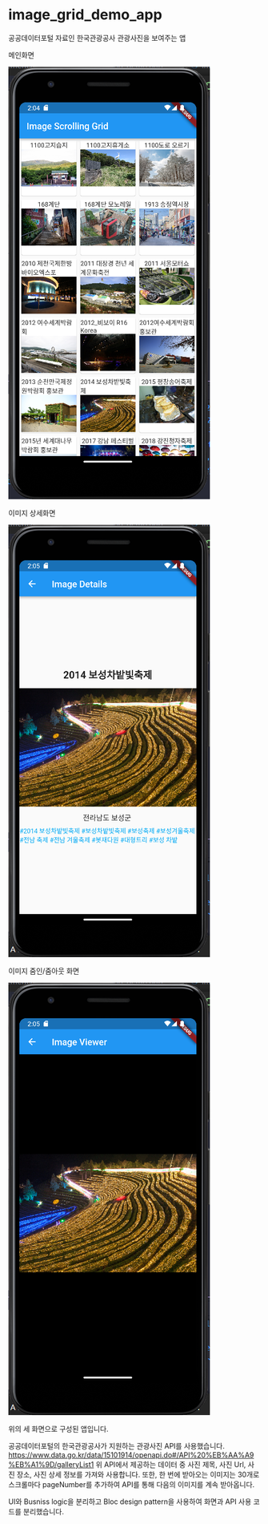 # image_grid_demo_app

공공데이터포털 자료인 한국관광공사 관광사진을 보여주는 앱

메인화면

![Image Grid Page](https://github.com/yongyong-john/image_grid_demo/blob/main/images/image_grid.PNG?raw=true)

이미지 상세화면

![Image Details Page](https://github.com/yongyong-john/image_grid_demo/blob/main/images/image_details.PNG?raw=true)

이미지 줌인/줌아웃 화면

![Image Viewer Page](https://github.com/yongyong-john/image_grid_demo/blob/main/images/iage_viewer.PNG?raw=true)

위의 세 화면으로 구성된 앱입니다.

공공데이터포털의 한국관광공사가 지원하는 관광사진 API를 사용했습니다.
https://www.data.go.kr/data/15101914/openapi.do#/API%20%EB%AA%A9%EB%A1%9D/galleryList1
위 API에서 제공하는 데이터 중 사진 제목, 사진 Url, 사진 장소, 사진 상세 정보를 가져와 사용합니다.
또한, 한 번에 받아오는 이미지는 30개로 스크롤마다 pageNumber를 추가하여 API를 통해 다음의 이미지를 계속 받아옵니다.

UI와 Busniss logic을 분리하고 Bloc design pattern을 사용하여 화면과 API 사용 코드를 분리했습니다.
